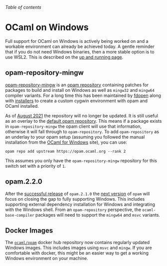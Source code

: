<!-- ((! set title OCaml on Windows !)) ((! set platform !)) -->

*Table of contents*

# OCaml on Windows

Full support for OCaml on Windows is actively being worked on and a workable
environment can already be achieved today. A gentle reminder that if you do not
need Windows binaries, then a more stable option is to use WSL2. This is
described on the [up and running page](/learn/tutorials/up_and_running.html).

## opam-repository-mingw

[opam-repository-mingw](https://github.com/fdopen/opam-repository-mingw) is an
[opam repository](https://opam.ocaml.org/doc/Manual.html#Repositories)
containing patches for packages to build and install on Windows as well as
`mingw32` and `mingw64` compiler variants. For a long time this has been
maintained by [fdopen](https://fdopen.github.io/opam-repository-mingw/) along
with [installers](https://fdopen.github.io/opam-repository-mingw/installation/)
to create a custom cygwin environment with opam and OCaml installed.

As of [August 2021](https://fdopen.github.io/opam-repository-mingw/2021/02/26/repo-discontinued/)
the repository will no longer be updated. It is still useful as an overlay to
the [default opam repository](https://github.com/ocaml/opam-repository). This
means if a package exists in `opam-repository-mingw` the opam client will use
that information, otherwise it will fall through to `opam-repository`. To add
`opam-repository` as an underlay to your opam setup (assuming you followed the
manual installation from the [OCaml for Windows](https://fdopen.github.io/opam-repository-mingw/installation/)
site), you can use:

```
opam repo add upstream https://opam.ocaml.org --rank 2
```

This assumes you only have the `opam-repository-mingw` repository for this switch set with
a priority of `1`.

## opam.2.2.0

After the [successful release](https://github.com/ocaml/opam/releases/tag/2.1.0) 
of `opam.2.1.0` the [next version](https://github.com/ocaml/opam/projects/2) of
`opam` will focus on closing the gap to fully supporting Windows. This includes
supporting external dependency installation for Windows and integrating with the
Windows shell. From an `opam-repository` perspective, the `ocaml-base-compiler`
packages will need to support the `mingw64` and `msvc` variants.

## Docker Images

The [`ocaml/opam`](https://hub.docker.com/r/ocaml/opam) docker hub repository
now contains regularly updated Windows images. This includes images using
`msvc` and `mingw`. If you are comfortable with docker, this might be an
easier way to get a working Windows environment on your machine.
